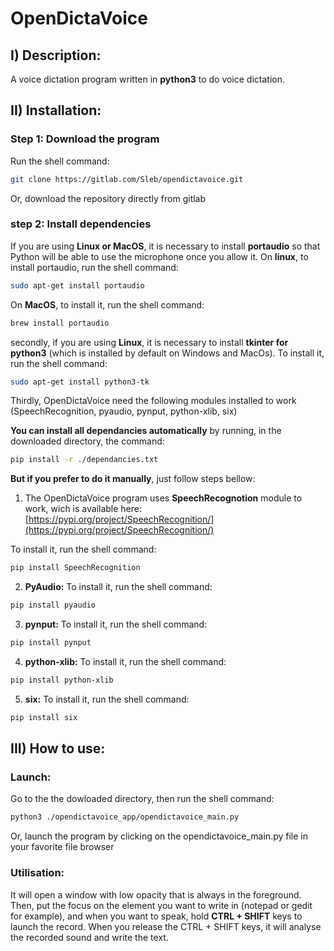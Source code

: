 # OpenDictaVoice

## I) Description:

A voice dictation program written in **python3** to do voice dictation.

## II) Installation:

### Step 1: Download the program

Run the shell command:
```bash
git clone https://gitlab.com/Sleb/opendictavoice.git
```

Or, download the repository directly from gitlab

### step 2: Install dependencies


If you are using **Linux or MacOS**, it is necessary to install **portaudio** so that Python will be able to use the microphone once you allow it.
On **linux**, to install portaudio, run the shell command:
```bash
sudo apt-get install portaudio
```

On **MacOS**, to install it, run the shell command:
```bash
brew install portaudio
```


secondly, if you are using **Linux**, it is necessary to install **tkinter for python3** (which is installed by default on Windows and MacOs).
To install it, run the shell command:
```bash
sudo apt-get install python3-tk
```


Thirdly, OpenDictaVoice need the following modules installed to work (SpeechRecognition, pyaudio, pynput, python-xlib, six)

**You can install all dependancies automatically** by running, in the downloaded directory, the command:
```bash
pip install -r ./dependancies.txt
```

**But if you prefer to do it manually**, just follow steps bellow:

1) The OpenDictaVoice program uses **SpeechRecognotion** module to work, wich is available here:
[https://pypi.org/project/SpeechRecognition/](https://pypi.org/project/SpeechRecognition/)

To install it, run the shell command:
```bash
pip install SpeechRecognition
```

2) **PyAudio:** To install it, run the shell command:
```bash
pip install pyaudio
```

3) **pynput:** To install it, run the shell command:
```bash
pip install pynput
```

4) **python-xlib:** To install it, run the shell command:

```bash
pip install python-xlib
```

5) **six:** To install it, run the shell command:
```bash
pip install six
```

## III) How to use:

### Launch:

Go to the the dowloaded directory, then run the shell command:
```bash
python3 ./opendictavoice_app/opendictavoice_main.py
```

Or, launch the program by clicking on the opendictavoice_main.py file in your favorite file browser

### Utilisation: 


It will open a window with low opacity that is always in the foreground.
Then, put the focus on the element you want to write in (notepad or gedit for example), and when you want to speak, hold **CTRL + SHIFT** keys to launch the record.
When you release the CTRL + SHIFT keys, it will analyse the recorded sound and write the text.
